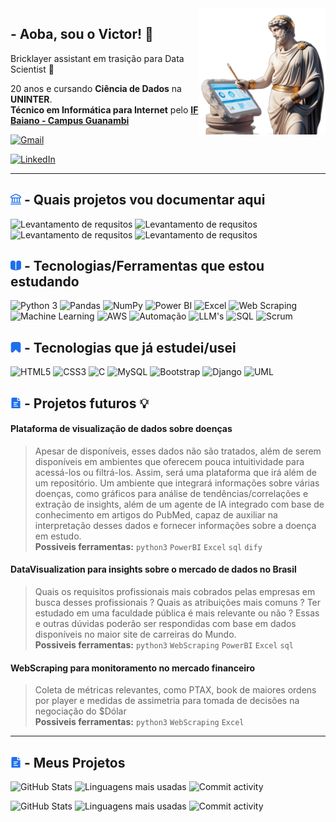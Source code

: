 
<img src=uicons/roman-data.png width="40%" min-width="150px" max-width="300px" align="right" position=absolute z-index=999 alt="roman-data-scientist">

## - Aoba, sou o Victor! 👋

Bricklayer assistant em trasição para Data Scientist 🚀 

20 anos e cursando **Ciência de Dados** na **UNINTER**. <br>
**Técnico em Informática para Internet** pelo [**IF Baiano - Campus Guanambi**](https://www.ifbaiano.edu.br/unidades/guanambi/)

[![Gmail](https://img.shields.io/badge/Gmail-D14836?style=for-the-badge&logo=gmail&logoColor=white&labelColor=1F6FEB&color=1F6FEB)](mailto:victorwilva@gmail@gmail.com)

[![LinkedIn](https://img.shields.io/badge/linkedin-%230077B5.svg?style=for-the-badge&logo=linkedin&logoColor=white&labelColor=1F6FEB&color=1F6FEB)](www.linkedin.com/in/victorfonteles)

<hr>

## <img src=uicons/bank-free-icon-font.svg width=17/> - Quais projetos vou documentar aqui 

<div>
 
 ![Levantamento de requsitos](https://img.shields.io/badge/Aplicações%20Web%20com%20Python-C2A334?style=for-the-badge&color=1F6FEB)
 ![Levantamento de requsitos](https://img.shields.io/badge/Automações%20(com%20ou%20sem%20Agente%20de%20IA)-C2A334?style=for-the-badge&color=1F6FEB)
 ![Levantamento de requsitos](https://img.shields.io/badge/WebScraping-C2A334?style=for-the-badge&color=1F6FEB)
 ![Levantamento de requsitos](https://img.shields.io/badge/ETL%20e%20Visualizção%20de%20Dados-C2A334?style=for-the-badge&color=1F6FEB)

 
</div>


## <img alt=book-icon src=uicons/book-alt-free-icon-font.svg width=17/> - Tecnologias/Ferramentas que estou estudando



![Python 3](https://img.shields.io/badge/python-3670A0?style=for-the-badge&logo=python&logoColor=white&labelColor=1F6FEB&color=1F6FEB)
![Pandas](https://img.shields.io/badge/Pandas-150458?style=for-the-badge&logo=pandas&logoColor=white&labelColor=1F6FEB&color=1F6FEB)
![NumPy](https://img.shields.io/badge/NumPy-013243?style=for-the-badge&logo=numpy&logoColor=white&labelColor=1F6FEB&color=1F6FEB)
![Power BI](https://img.shields.io/badge/PowerBI-F2C811?style=for-the-badge&logo=power-bi&logoColor=black)
![Excel](https://img.shields.io/badge/Microsoft_Excel-217346?style=for-the-badge&logo=microsoft-excel&logoColor=white&labelColor=1F6FEB&color=1F6FEB)
![Web Scraping](https://img.shields.io/badge/Web_Scraping-3670A0?style=for-the-badge&logo=python&logoColor=white&labelColor=1F6FEB&color=1F6FEB)
![Machine Learning](https://img.shields.io/badge/Machine%20Learning-000000?style=for-the-badge&logo=machine-learning&logoColor=white)
![AWS](https://img.shields.io/badge/AWS-232F3E?style=for-the-badge&logo=amazon-aws&logoColor=white)
![Automação](https://img.shields.io/badge/Automação-4B8BBE?style=for-the-badge&logo=automate&logoColor=white)
![LLM's](https://img.shields.io/badge/LLM's-003B57?style=for-the-badge&logo=OpenAI&logoColor=white&labelColor=1F6FEB&color=1F6FEB)
![SQL](https://img.shields.io/badge/SQL-4479A1?style=for-the-badge&logo=postgresql&logoColor=white&labelColor=1F6FEB&color=1F6FEB)
![Scrum](https://img.shields.io/badge/Scrum-6DB33F?style=for-the-badge&logo=scrumalliance&logoColor=white&labelColor=1F6FEB&color=1F6FEB)






## <img alt=bookmark-icon src=uicons/bookmark-free-icon-font.svg width=17/> - Tecnologias que já estudei/usei

![HTML5](https://img.shields.io/badge/HTML5-E34F26?style=for-the-badge&logo=html5&logoColor=white&labelColor=1F6FEB&color=1F6FEB)
![CSS3](https://img.shields.io/badge/CSS3-1572B6?style=for-the-badge&logo=css3&logoColor=white&labelColor=1F6FEB&color=1F6FEB)
![C](https://img.shields.io/badge/C-00599C?style=for-the-badge&logo=c&logoColor=white&labelColor=1F6FEB&color=1F6FEB)
![MySQL](https://img.shields.io/badge/MySQL-FFC500?style=for-the-badge&logo=mysql&logoColor=white&labelColor=1F6FEB&color=1F6FEB&labelColor=white)
![Bootstrap](https://img.shields.io/badge/Bootstrap-563D7C?style=for-the-badge&logo=bootstrap&logoColor=white&labelColor=1F6FEB&color=1F6FEB)
![Django](https://img.shields.io/badge/django-%23092E20.svg?style=for-the-badge&logo=django&logoColor=white&labelColor=1F6FEB&color=1F6FEB)
![UML](https://img.shields.io/badge/UML-4E5B31?style=for-the-badge&logo=graphic-design&logoColor=white&labelColor=1F6FEB&color=1F6FEB)






## <img alt=document-icon src=uicons/document-free-icon-font.svg width=17/> - Projetos futuros 💡
#### Plataforma de visualização de dados sobre doenças 
> Apesar de disponíveis, esses dados não são tratados, além de serem disponíveis em ambientes que oferecem pouca intuitividade para acessá-los ou filtrá-los.
Assim, será uma plataforma que irá além de um repositório. Um ambiente que integrará informações sobre várias doenças, como gráficos para análise de tendências/correlações e extração  de insights, além de um agente de IA integrado com base de conhecimento em artigos do PubMed, capaz de auxiliar na interpretação desses dados e fornecer informações sobre a doença em estudo.<br>
**Possiveis ferramentas:** `python3` `PowerBI` `Excel` `sql` `dify` 

#### DataVisualization para insights sobre o mercado de dados no Brasil
> Quais os requisitos profissionais mais cobrados pelas empresas em busca desses profissionais ? Quais as atribuições mais comuns ? Ter estudado em uma faculdade pública é mais relevante ou não ? Essas e outras dúvidas poderão ser respondidas com base em dados disponíveis no maior site de carreiras do Mundo.<br>
**Possiveis ferramentas:** `python3` `WebScraping` `PowerBI` `Excel` `sql` 

#### WebScraping para monitoramento no mercado financeiro
> Coleta de métricas relevantes, como PTAX, book de maiores ordens por player e medidas de assimetria para tomada de decisões na negociação do $Dólar<br>
**Possiveis ferramentas:** `python3` `WebScraping` `Excel` 

<hr>

## <img alt=document-icon src=uicons/document-free-icon-font.svg width=17/> -  Meus Projetos

![GitHub Stats](https://github-readme-stats.vercel.app/api/pin/?username=maiconrp&repo=estacao-meteorologica&show_owner=true)
![Linguagens mais usadas](https://github-readme-stats.vercel.app/api/top-langs/?username=maiconrp&layout=compact&repo=estacao-meteorologica)
![Commit activity](https://img.shields.io/github/commit-activity/m/maiconrp/estacao-meteorologica?style=for-the-badge)

![GitHub Stats](https://github-readme-stats.vercel.app/api/pin/?username=maiconrp&repo=adgestao&show_owner=true)
![Linguagens mais usadas](https://github-readme-stats.vercel.app/api/top-langs/?username=maiconrp&layout=compact&repo=adgestao)
![Commit activity](https://img.shields.io/github/commit-activity/m/maiconrp/adgestao?style=for-the-badge)

